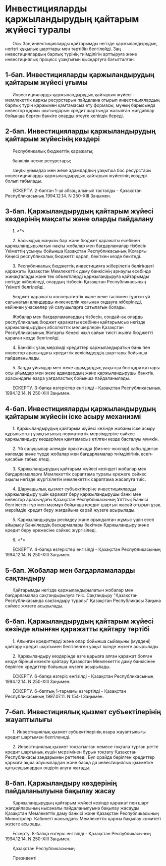 # Инвестицияларды қаржыландырудың қайтарым жүйесi туралы

      Осы Заң инвестицияларды қайтарымды негiзде қаржыландырудың негiзгi құқылық шарттары мен тәртiбiн белгiлейдi. Заң инвестициялардың барлық түрiнiң тиiмдiлiгiн арттыруға және инвестициялық процесс ұзақтығын қысқартуға бағытталған.

## 1-бап. Инвестицияларды қаржыландырудың қайтарым жүйесi ұғымы

      Инвестицияларды қаржыландырудың қайтарым жүйесi - мемлекеттiк қаржы ресурстарын пайдалана отырып инвестициялардың барлық түрiн қаржымен қамтамасыз ету формасы, мұның барысында инвестор қаржы шығындарын кредит шартында жазылған жағдайлар бойынша берген банкiге оларды өтеуге кепiлдiк бередi.

## 2-бап. Инвестицияларды қаржыландырудың қайтарым жүйесiнiң көздерi

      Республикалық бюджеттiң қаражаты;

      банкiлiк несие ресурстары;

      заңды ұйымдар мен жеке адамдардың уақытша бос ресурстары инвестицияларды қаржыландырудың қайтарым жүйесiнiң көздерi болып табылады.

      ЕСКЕРТУ. 2-баптан 1-шi абзац алынып тасталды - Қазақстан     Республикасының 1994.12.14. N 250-XIII Заңымен.

## 3-бап. Қаржыландырудың қайтарым жүйесi көздерiнiң мақсаты және оларды пайдалану

      1. <*>

      2. Басымдық маңызы бар және бюджет қаражаты есебiнен қаржыландырылатын нақты жобалар мен бағдарламалар тiзбесiн Үкiметтiң ұсынуы бойынша Қазақстан Республикасының Жоғарғы Кеңесi республикалық бюджеттi қарап, бекiткен кезде бекiтедi.

      3. Республикалық бюджеттiң инвестицияға жiберiлетiн бөлiгiндегi қаражаты Қазақстан Мемлекеттiк даму банкiсiнiң арнаулы есебiнде жинақталады және тек объектiлердi қаржыландыруға қайтарымды негiзде жiберiледi, олардың тiзбесiн Қазақстан Республикасының Үкiметi белгiлейдi.

      Бюджет қаражаты кооперативтiк және жеке тәсiлмен тұрғын үй салынатын алаңдарды инженерлiк жағынан оңдауға жiберiледi, кейiннен учаскелер үй салушыларға сатылатын болады.

      Жобалар мен бағдарламалардың тiзбесiн, сондай-ақ оларды республикалық бюджет қаражаты есебiнен қайтарымсыз негiзде қаржыландырудың абсолюттiк мөлшерлерiн Қазақстан Республикасының Жоғарғы Кеңесi жыл сайын тиiстi жылға бюджеттi қараған кезде белгiлейдi.

      4. Банкiлiк ұзақ мерзiмдi кредиттер қаржыландыратын банк пен инвестор арасындағы кредиттiк келiсiмдердiң шарттары бойынша пайдаланылады.

      5. Заңды ұйымдар мен жеке адамдардың уақытша бос қаражаттары осы ұйымдар мен жеке адамдардың және қаржыландырушы банктiң арасындағы өзара уағдаластық бойынша пайдаланылады.

      ЕСКЕРТУ. 3-бапқа өзгерiстер енгiзiлдi - Қазақстан Республикасының 1994.12.14. N 250-XIII Заңымен.

## 4-бап. Инвестицияларды қаржыландырудың қайтарым жүйесiн iске асыру механизмi

      1. Қаржыландырудың қайтарым жүйесi кезiнде жобаны iске асыру құрылыстың ұзақтығының нормативтiк мерзiмдерiне сәйкес қаржыландыру көздерiмен қамтамасыз етiлген кезде басталуы мүмкiн.

      2. Үй салушылар әлемдiк практикада (бизнес-жоспар) қабылданған көлемде және түрде жобалар мен бағдарламалар тиiмдiлiгiнiң есеп-қисабын табыс етедi.

      3. Қаржыландырудың қайтарым жүйесi кезiндегi жобалар мен бағдарламаларға Мемлекеттiк сараптама туралы ережеге сәйкес ақылы негiзде жүргiзiлетiн мемлекеттiк сараптама жасалуға тиiс.

      4. Шаруашылық қызмет субъектiлерiне инвестицияларды қаржыландыру үшiн қаражат беру қаржыландырушы банкi мен инвестор арасындағы Қазақстан Республикасының Ұлттық Банкiсi белгiлеген түр мен мазмұн бойынша кредит шартын жасай отырып ұзақ мерзiмдiк кредит беру жағдайына қарай жүзеге асырылады.

      5. Қаржыландыруды ресiмдеу және орындалған жұмыс үшiн есеп айырысу Банкiлердiң басқармалары бекiткен Қаржыландыру және кредит беру ережесiне сәйкес жүргiзiледi.

      6. <*>

      ЕСКЕРТУ. 4-бапқа өзгерiстер енгiзiлдi - Қазақстан Республикасының 1994.12.14. N 250-XIII Заңымен.

## 5-бап. Жобалар мен бағдарламаларды сақтандыру

      Қайтарымды негiзде қаржыландырылатын жобалар мен бағдарламалар сақтандырылуға тиiс. Сақтандыру "Қазақстан Республикасында сақтандыру туралы" Қазақстан Республикасы Заңына сәйкес жүзеге асырылады.

## 6-бап. Қаржыландырудың қайтарым жүйесi кезiнде алынған қаражатты қайтару тәртiбi

      1. Алынған кредиттердi және олар бойынша сыйақыны (мүдденi) қайтару кредит шартымен белгiленген уақыт iшiнде жүзеге асырылады.

      2. Қаржыландыру көздерiнде өзге қарызға алған қаражат болған кезде бiрiншi кезекте қайтару Қазақстан Мемлекеттiк даму банкiсiнен берiлген кредиттер бойынша жүзеге асырылады.

      ЕСКЕРТУ. 6-бапқа өзгерiс енгiзiлдi - Қазақстан Республикасының 1994.12.14. N 250-XIII Заңымен.

      ЕСКЕРТУ. 6-баптың 1-тармағы өзгертiлдi - Қазақстан Республикасының 1997.07.11. N 154-I  Заңымен.

## 7-бап. Инвестициялық қызмет субъектiлерiнiң жауаптылығы

      1. Инвестициялық қызмет субъектiлерiнiң өзара жауаптылығы кредит шартымен белгiленедi.

      2. Инвестициялық қызмет тоқтатылған немесе тоқтала тұрған ретте кредит шартының күшiн мерзiмiнен бұрын тоқтату Қазақстан Республикасы заңдарымен реттеледi. Бұл орайда берiлген кредиттер қарызға ақша алушылардан және басқа да инвестициялық қызметке қатысушылардан өндiрiп алуға жатады.

## 8-бап. Қаржыландыру көздерiнiң пайдаланылуына бақылау жасау

      Қаржыландырудың қайтарым жүйесi кезiнде қаражат пен шарт жағдайларының нысаналы пайдаланылуына бақылау жасауды Қазақстан Мемлекеттiк даму банкiсi және Қазақстан Республикасының Министрлер  Кабинетi жанындағы Мемлекеттiк қаржы бақылау комитетi жүзеге асырады.

      Ескерту. 8-бапқа өзгерiс енгiзiлдi - Қазақстан Республикасының  1994.12.14. N 250-XIII Заңымен.

      Қазақстан Республикасының

      Президентi

